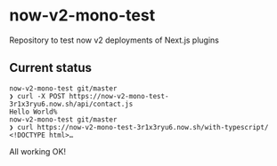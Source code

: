 # now-v2-mono-test

Repository to test now v2 deployments of Next.js plugins

## Current status

```
now-v2-mono-test git/master
❯ curl -X POST https://now-v2-mono-test-3r1x3ryu6.now.sh/api/contact.js
Hello World%
now-v2-mono-test git/master
❯ curl https://now-v2-mono-test-3r1x3ryu6.now.sh/with-typescript/
<!DOCTYPE html>…
```

All working OK!

